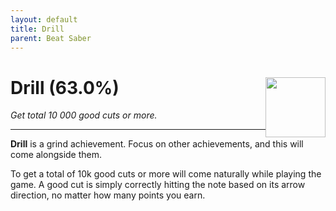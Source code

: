 ```yaml
---
layout: default
title: Drill
parent: Beat Saber
---
```


# Drill (63.0%) <img style="float: right;" src="https://cdn.cloudflare.steamstatic.com/steamcommunity/public/images/apps/620980/9a2feee562e8fa4cd306893e4a86d49dc2024faa.jpg" width="96" height="96">

_Get total 10 000 good cuts or more._

***

**Drill** is a grind achievement. Focus on other achievements, and this will come alongside them.

To get a total of 10k good cuts or more will come naturally while playing the game. A good cut is simply correctly hitting the note based on its arrow direction, no matter how many points you earn.